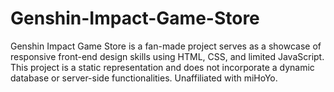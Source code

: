 # Genshin-Impact-Game-Store
Genshin Impact Game Store is a fan-made project serves as a showcase of responsive front-end design skills using HTML, CSS, and limited JavaScript. This project is a static representation and does not incorporate a dynamic database or server-side functionalities. Unaffiliated with miHoYo.
